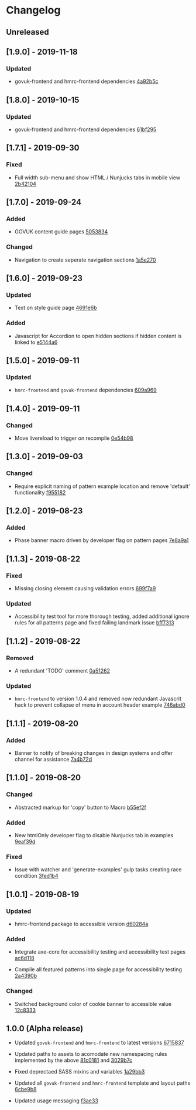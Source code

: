 # Changelog

## Unreleased

## [1.9.0] - 2019-11-18

### Updated
- govuk-frontend and hmrc-frontend dependencies [4a92b5c](4a92b5c9715caa71cb818750a9ccea4c661cf7f8)

## [1.8.0] - 2019-10-15

### Updated
- govuk-frontend and hmrc-frontend dependencies [61bf295](61bf295564e10f74e411be9b6bd2ff912b0cebd9)

## [1.7.1] - 2019-09-30

### Fixed
- Full width sub-menu and show HTML / Nunjucks tabs in mobile view [2b42104](2b42104f4326dab8d26683e93b59c3eee87c8db6)

## [1.7.0] - 2019-09-24

### Added
- GOVUK content guide pages [5053834](5053834a4c738bc75aa79edd37d7742574a644f0)

### Changed
- Navigation to create seperate navigation sections [1a5e270](1a5e270adaff9371fd8301491d4d66b89832c950)

## [1.6.0] - 2019-09-23

### Updated
- Text on style guide page [4691e6b](4691e6b7bcae7596a861a75f40d6d2775f84de5c)

### Added
- Javascript for Accordion to open hidden sections if hidden content is linked to [e5144a6](e5144a68ed904b187b12e10b8cff480beb819288)

## [1.5.0] - 2019-09-11

### Updated
- `hmrc-frontend` and `govuk-frontend` dependencies [609a969](609a969a3fa0dab0ceabad6b2e16b13d6e5d5e38)

## [1.4.0] - 2019-09-11

### Changed
- Move livereload to trigger on recompile [0e54b98](0e54b986df4ac13b677d1c383be791b536ccb3d7)

## [1.3.0] - 2019-09-03

### Changed
- Require explicit naming of pattern example location and remove 'default' functionality [f955182](f9551828a4445ebb0523b70915e82a990af53301)

## [1.2.0] - 2019-08-23

### Added
- Phase banner macro driven by developer flag on pattern pages [7e8a9a1](7e8a9a1e5df89cc49680bd74902ef45c08cdc491)

## [1.1.3] - 2019-08-22

### Fixed
- Missing closing element causing validation errors [699f7a9](699f7a98c9c6d199e011ef386bbdc13217b303ea)

### Updated
- Accessibility test tool for more thorough testing, added additional ignore rules for all patterns page and fixed failing landmark issue [bff7313](bff731396c09c23d142f21b79d04f567fd6f254e)

## [1.1.2] - 2019-08-22

### Removed
- A redundant 'TODO' comment [0a51262](0a51262734b95ff5cdf12aafeda93288e7feb4fa)

### Updated
- `hmrc-frontend` to version 1.0.4 and removed now redundant Javascrit hack to prevent collapse of menu in account header example [746abd0](746abd0aae8073f44e1f67d6eba9c66e245a68eb)

## [1.1.1] - 2019-08-20

### Added
- Banner to notify of breaking changes in design systems and offer channel for assistance [7a4b72d](7a4b72d6f5a9c2784d21e374ccaf8e9d81dec6de)

## [1.1.0] - 2019-08-20

### Changed
- Abstracted markup for 'copy' button to Macro [b55ef2f](b55ef2fe4948c4ed50a112a99922d89352e851ac)

### Added
- New htmlOnly developer flag to disable Nunjucks tab in examples [9eaf39d](9eaf39dcdfe16c11ca372322a13b6f3899208c1b)

### Fixed
- Issue with watcher and 'generate-examples' gulp tasks creating race condition [3fed1b4](3fed1b4a238442454f3d8a3bd6859b2daa4006f0)

## [1.0.1] - 2019-08-19

### Updated
- hmrc-frontend package to accessible version [d60284a](d60284afe98abc77c1ebccfb9806bed579af5c6a)

### Added
- Integrate axe-core for accessibility testing and accessibility test pages [ac6d118](ac6d1188062c824ceefb81d86f7b7131cff7cb52)

- Compile all featured patterns into single page for accessibility testing [2a4390b](2a4390bf9178a26c5c777f53c4ef187d0e16bd0d)

### Changed
- Switched background color of cookie banner to accessible value [12c8333](12c83334c89753bd1d78a495f1fabd549c54f873)

## 1.0.0 (Alpha release)

- Updated `govuk-frontend` and `hmrc-frontend` to latest versions [6715837](67158371bb978db43c2af94fb32b389ab358626b)

- Updated paths to assets to acomodate new namespacing rules implemented by the above [81c0181](81c018150de41d755d3a0f72647aa2f66721e8f3) and [3029b7c](3029b7ca8501308d5a71a19488d2c166df72c3e9)

- Fixed deprectaed SASS mixins and variables [1a29bb3](1a29bb30bc12f14074c7b7a70de0d643ddb91880)

- Updated all `govuk-frontend` and `hmrc-frontend` template and layout paths [6cbe9b8](6cbe9b850e44346f13741bf6d5399861610c7340)

- Updated usage messaging [f3ae33](f3ae337f9e527ee0d9574a63881a22b5f6170886)